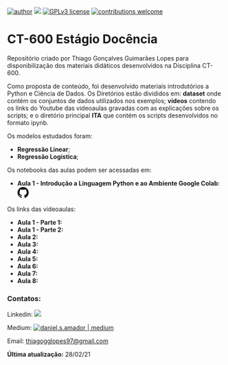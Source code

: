 [![author](https://img.shields.io/badge/author-thiagolopes97-red.svg)](https://www.linkedin.com/in/carlosfab) [![](https://img.shields.io/badge/python-3.7+-blue.svg)](https://www.python.org/downloads/release/python-365/) [![GPLv3 license](https://img.shields.io/badge/License-GPLv3-blue.svg)](http://perso.crans.org/besson/LICENSE.html) [![contributions welcome](https://img.shields.io/badge/contributions-welcome-brightgreen.svg?style=flat)](https://github.com/carlosfab/data_science/issues)

# CT-600 Estágio Docência
Repositório criado por Thiago Gonçalves Guimarães Lopes para disponibilização dos materiais didáticos desenvolvidos na Disciplina CT-600.

Como proposta de conteúdo, foi desenvolvido materiais introdutórios a Python e Ciência de Dados. Os Diretórios estão divididos em: **dataset**
 onde contém os conjuntos de dados utilizados nos exemplos; **vídeos** contendo os links do Youtube das videoaulas gravadas com as explicações sobre os scripts; e o diretório principal **ITA** que contém os scripts desenvolvidos no formato ipynb.

Os modelos estudados foram:

- **Regressão Linear**;
- **Regressão Logística**;

Os notebooks das aulas podem ser acessadas em:
- **Aula 1 - Introdução a Linguagem Python e ao Ambiente Google Colab**: [<img alt="GitHub" width="26px" src="https://raw.githubusercontent.com/github/explore/78df643247d429f6cc873026c0622819ad797942/topics/github/github.png" />](https://github.com/thiagolopes97/ITA/blob/main/CT-600%20Est%C3%A1gio%20Doc%C3%AAncia/Aula1_IntroPython_Colab%5BFinal%5D.ipynb)

Os links das videoaulas:
- **Aula 1 - Parte 1:**
- **Aula 1 - Parte 2:**
- **Aula 2:**
- **Aula 3:**
- **Aula 4:**
- **Aula 5:**
- **Aula 6:**
- **Aula 7:**
- **Aula 8:**




### Contatos:
Linkedin: [<img width="22px" src="https://cdn.jsdelivr.net/npm/simple-icons@3.4.0/icons/linkedin.svg" />](https://bit.ly/2MAJOHJ)

Medium: [<img alt="daniel.s.amador | medium" width="22px" src="https://cdn.jsdelivr.net/npm/simple-icons@3.4.0/icons/medium.svg" />](https://bit.ly/3pRdkY6)

Email: thiagogglopes97@gmail.com

**Última atualização:** 28/02/21
